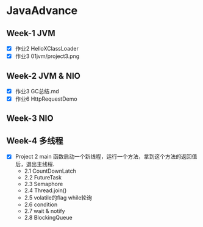 # JavaAdvance

## Week-1 JVM
-[x] 作业2 HelloXClassLoader
-[x] 作业3 01jvm/project3.png

## Week-2 JVM & NIO
-[x] 作业3 GC总结.md
-[x] 作业6 HttpRequestDemo

## Week-3 NIO

## Week-4 多线程

-[x] Project 2 main 函数启动一个新线程，运行一个方法，拿到这个方法的返回值后，退出主线程.
    - 2.1 CountDownLatch 
    - 2.2 FutureTask
    - 2.3 Semaphore
    - 2.4 Thread.join()
    - 2.5 volatile的flag while轮询
    - 2.6 condition
    - 2.7 wait & notify
    - 2.8 BlockingQueue